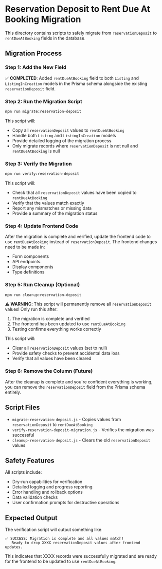 # Reservation Deposit to Rent Due At Booking Migration

This directory contains scripts to safely migrate from `reservationDeposit` to `rentDueAtBooking` fields in the database.

## Migration Process

### Step 1: Add the New Field
✅ **COMPLETED**: Added `rentDueAtBooking` field to both `Listing` and `ListingInCreation` models in the Prisma schema alongside the existing `reservationDeposit` field.

### Step 2: Run the Migration Script
```bash
npm run migrate:reservation-deposit
```

This script will:
- Copy all `reservationDeposit` values to `rentDueAtBooking` 
- Handle both `Listing` and `ListingInCreation` models
- Provide detailed logging of the migration process
- Only migrate records where `reservationDeposit` is not null and `rentDueAtBooking` is null

### Step 3: Verify the Migration
```bash
npm run verify:reservation-deposit
```

This script will:
- Check that all `reservationDeposit` values have been copied to `rentDueAtBooking`
- Verify that the values match exactly
- Report any mismatches or missing data
- Provide a summary of the migration status

### Step 4: Update Frontend Code
After the migration is complete and verified, update the frontend code to use `rentDueAtBooking` instead of `reservationDeposit`. The frontend changes need to be made in:

- Form components
- API endpoints
- Display components
- Type definitions

### Step 5: Run Cleanup (Optional)
```bash
npm run cleanup:reservation-deposit
```

**⚠️ WARNING**: This script will permanently remove all `reservationDeposit` values! Only run this after:
1. The migration is complete and verified
2. The frontend has been updated to use `rentDueAtBooking`
3. Testing confirms everything works correctly

This script will:
- Clear all `reservationDeposit` values (set to null)
- Provide safety checks to prevent accidental data loss
- Verify that all values have been cleared

### Step 6: Remove the Column (Future)
After the cleanup is complete and you're confident everything is working, you can remove the `reservationDeposit` field from the Prisma schema entirely.

## Script Files

- `migrate-reservation-deposit.js` - Copies values from `reservationDeposit` to `rentDueAtBooking`
- `verify-reservation-deposit-migration.js` - Verifies the migration was successful
- `cleanup-reservation-deposit.js` - Clears the old `reservationDeposit` values

## Safety Features

All scripts include:
- Dry-run capabilities for verification
- Detailed logging and progress reporting
- Error handling and rollback options
- Data validation checks
- User confirmation prompts for destructive operations

## Expected Output

The verification script will output something like:
```
✅ SUCCESS: Migration is complete and all values match!
   Ready to drop XXXX reservationDeposit values after frontend updates.
```

This indicates that XXXX records were successfully migrated and are ready for the frontend to be updated to use `rentDueAtBooking`.